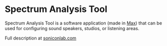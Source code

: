 # Spectrum Analysis Tool
Spectrum Analysis Tool is a software application (made in [Max](https://cycling74.com)) that can be used for configuring sound speakers, studios, or listening areas. 

Full description at [soniconlab.com](http://www.soniconlab.com/blog/item/spectrum-analysis-tool)
